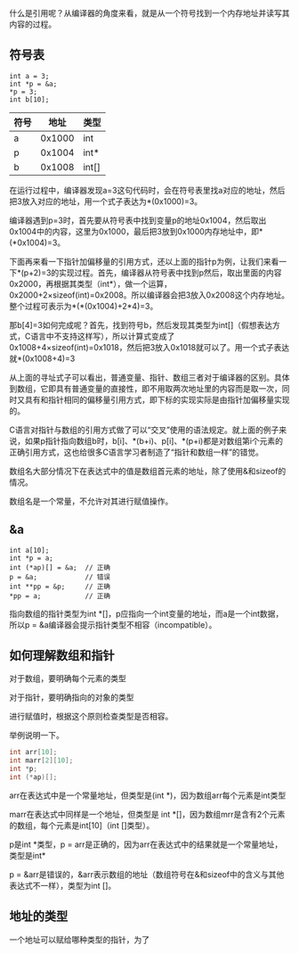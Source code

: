 什么是引用呢？从编译器的角度来看，就是从一个符号找到一个内存地址并读写其内容的过程。

## 符号表

```
int a = 3;
int *p = &a;
*p = 3;
int b[10];
```

| 符号 | 地址   | 类型  |
| ---- | ------ | ----- |
| a    | 0x1000 | int   |
| p    | 0x1004 | int*  |
| b    | 0x1008 | int[] |

在运行过程中，编译器发现a=3这句代码时，会在符号表里找a对应的地址，然后把3放入对应的地址，用一个式子表达为\*(0x1000)=3。

编译器遇到p=3时，首先要从符号表中找到变量p的地址0x1004，然后取出0x1004中的内容，这里为0x1000，最后把3放到0x1000内存地址中，即\*(\*0x1004)=3。

下面再来看一下指针加偏移量的引用方式，还以上面的指针p为例，让我们来看一下\*(p+2)=3的实现过程。首先，编译器从符号表中找到p然后，取出里面的内容0x2000，再根据其类型（int\*），做一个运算，0x2000+2×sizeof(int)=0x2008。所以编译器会把3放入0x2008这个内存地址。整个过程可表示为*(*(0x1004)+2\*4)=3。

那b[4]=3如何完成呢？首先，找到符号b，然后发现其类型为int[]（假想表达方式，C语言中不支持这样写），所以计算式变成了0x1008+4×sizeof(int)=0x1018，然后把3放入0x1018就可以了。用一个式子表达就\*(0x1008+4)=3

从上面的寻址式子可以看出，普通变量、指针、数组三者对于编译器的区别。具体到数组，它即具有普通变量的直接性，即不用取两次地址里的内容而是取一次，同时又具有和指针相同的偏移量引用方式，即下标的实现实际是由指针加偏移量实现的。

C语言对指针与数组的引用方式做了可以“交叉”使用的语法规定。就上面的例子来说，如果p指针指向数组b时，b[i]、\*(b+i)、p[i]、\*(p+i)都是对数组第i个元素的正确引用方式，这也给很多C语言学习者制造了“指针和数组一样”的错觉。

数组名大部分情况下在表达式中的值是数组首元素的地址，除了使用&和sizeof的情况。

数组名是一个常量，不允许对其进行赋值操作。

## &a

```
int a[10];
int *p = a;
int (*ap)[] = &a;  // 正确
p = &a;            // 错误
int **pp = &p;     // 正确
*pp = a;           // 正确 
```

指向数组的指针类型为int *[]，p应指向一个int变量的地址，而a是一个int数据，所以p = &a编译器会提示指针类型不相容（incompatible）。

## 如何理解数组和指针

对于数组，要明确每个元素的类型

对于指针，要明确指向的对象的类型

进行赋值时，根据这个原则检查类型是否相容。

举例说明一下。

```c
int arr[10];
int marr[2][10];
int *p;
int (*ap)[];
```

arr在表达式中是一个常量地址，但类型是(int *)，因为数组arr每个元素是int类型

marr在表达式中同样是一个地址，但类型是 int *[]，因为数组mrr是含有2个元素的数组，每个元素是int[10]（int []类型）。

p是int *类型，p = arr是正确的，因为arr在表达式中的结果就是一个常量地址，类型是int\*

p = &arr是错误的，&arr表示数组的地址（数组符号在&和sizeof中的含义与其他表达式不一样），类型为int []。

## 地址的类型

一个地址可以赋给哪种类型的指针，为了